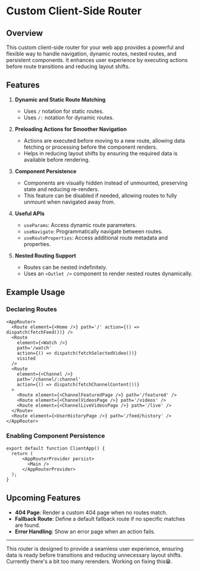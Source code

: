 # Custom Client-Side Router

## Overview
This custom client-side router for your web app provides a powerful and flexible way to handle navigation, dynamic routes, nested routes, and persistent components. It enhances user experience by executing actions before route transitions and reducing layout shifts.

## Features

1. **Dynamic and Static Route Matching**
   - Uses `/` notation for static routes.
   - Uses `/:` notation for dynamic routes.
   
2. **Preloading Actions for Smoother Navigation**
   - Actions are executed before moving to a new route, allowing data fetching or processing before the component renders.
   - Helps in reducing layout shifts by ensuring the required data is available before rendering.
   
3. **Component Persistence**
   - Components are visually hidden instead of unmounted, preserving state and reducing re-renders.
   - This feature can be disabled if needed, allowing routes to fully unmount when navigated away from.

4. **Useful APIs**
   - `useParams`: Access dynamic route parameters.
   - `useNavigate`: Programmatically navigate between routes.
   - `useRouteProperties`: Access additional route metadata and properties.

5. **Nested Routing Support**
   - Routes can be nested indefinitely.
   - Uses an `<Outlet />` component to render nested routes dynamically.

## Example Usage

### Declaring Routes
```tsx
<AppRouter>
  <Route element={<Home />} path='/' action={() => dispatch(fetchFeed())} />
  <Route
    element={<Watch />}
    path='/watch'
    action={() => dispatch(fetchSelectedVideo())}
    visited
  />
  <Route
    element={<Channel />}
    path='/channel/:channel'
    action={() => dispatch(fetchChannelContent())}
  >
    <Route element={<ChannelFeaturedPage />} path='/featured' />
    <Route element={<ChannelVideosPage />} path='/videos' />
    <Route element={<ChannelLiveVideosPage />} path='/live' />
  </Route>
  <Route element={<UserHistoryPage />} path='/feed/history' />
</AppRouter>
```

### Enabling Component Persistence
```tsx
export default function ClientApp() {
  return (
      <AppRouterProvider persist>
        <Main />
      </AppRouterProvider>
  );
}
```

## Upcoming Features
- **404 Page**: Render a custom 404 page when no routes match.
- **Fallback Route**: Define a default fallback route if no specific matches are found.
- **Error Handling**: Show an error page when an action fails.

---

This router is designed to provide a seamless user experience, ensuring data is ready before transitions and reducing unnecessary layout shifts. Currently there's a bit too many rerenders. Working on fixing this😁.

